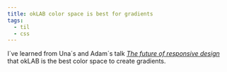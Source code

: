 ```yaml
---
title: okLAB color space is best for gradients
tags:
  - til
  - css
---
```

I´ve learned from Una´s and Adam´s talk [<cite>The future of responsive design](https://youtu.be/APhECDy2U3U) that okLAB is the best color space to create gradients.